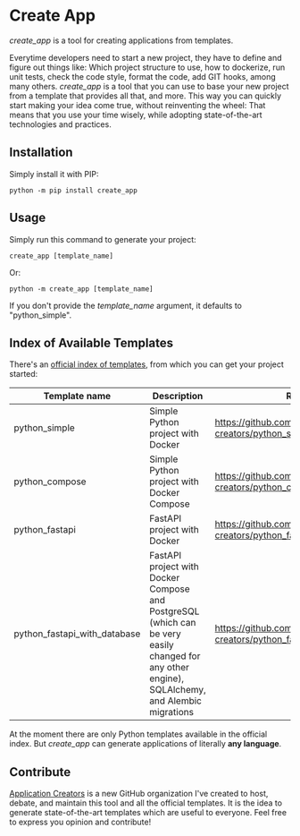 # Create App

_create_app_ is a tool for creating applications from templates. 

Everytime developers need to start a new project, they have to define and figure out things like: 
Which project structure to use, how to dockerize, run unit tests, check the code style, format the code,
add GIT hooks, among many others. _create_app_ is a tool that you can use to base your new project
from a template that provides all that, and more. This way you can quickly start making your idea 
come true, without reinventing the wheel: That means that you use your time wisely, while adopting 
state-of-the-art technologies and practices.


## Installation

Simply install it with PIP:
```shell
python -m pip install create_app
```

## Usage

Simply run this command to generate your project:
```shell
create_app [template_name]
```

Or:
```shell
python -m create_app [template_name]
```

If you don't provide the _template_name_ argument, it defaults to "python_simple".


## Index of Available Templates

There's an [official index of templates](/templates.json), from which you can get your project started:

| **Template name**              | **Description**                                                                                                                                | **Repo**                                                              |
|--------------------------------|------------------------------------------------------------------------------------------------------------------------------------------------|-----------------------------------------------------------------------|
| python_simple                  | Simple Python project with Docker                                                                                                              | https://github.com/application-creators/python_simple                 |
| python_compose                 | Simple Python project with Docker Compose                                                                                                      | https://github.com/application-creators/python_compose                |
| python_fastapi                 | FastAPI project with Docker                                                                                                                    | https://github.com/application-creators/python_fastapi                |
| python_fastapi_with_database   | FastAPI project with Docker Compose and PostgreSQL (which can be very easily changed for any other engine), SQLAlchemy, and Alembic migrations | https://github.com/application-creators/python_fastapi_with_database  |

At the moment there are only Python templates available in the official index. But _create_app_ can 
generate applications of literally **any language**.


## Contribute

[Application Creators](https://github.com/application-creators) is a new GitHub organization I've created
to host, debate, and maintain this tool and all the official templates. It is the idea to generate state-of-the-art
templates which are useful to everyone. Feel free to express you opinion and contribute!
